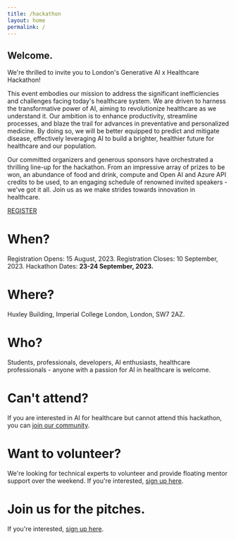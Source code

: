 ```yaml
---
title: /hackathon
layout: home
permalink: /
---
```


<!-- <div class="center">
  <a href="https://forms.gle/wqUz6QWJqdaPBLyC8" class="animated-button"> > Register < </a>
</div> -->
<p class="txt-type" data-wait="1000" data-words='["Welcome.", "Interested in disrupting healthcare?", "Join us for a 2 day hackathon.", "23-24 September 2023.", "Imperial College London.", "Registration now open..."]'></p>


## Welcome.
We're thrilled to invite you to London's Generative AI x Healthcare Hackathon!

This event embodies our mission to address the significant inefficiencies and challenges facing today's healthcare system. We are driven to harness the transformative power of AI, aiming to revolutionize healthcare as we understand it. Our ambition is to enhance productivity, streamline processes, and blaze the trail for advances in preventative and personalized medicine. By doing so, we will be better equipped to predict and mitigate disease, effectively leveraging AI to build a brighter, healthier future for healthcare and our population.

Our committed organizers and generous sponsors have orchestrated a thrilling line-up for the hackathon. From an impressive array of prizes to be won, an abundance of food and drink, compute and Open AI and Azure API credits to be used, to an engaging schedule of renowned invited speakers - we've got it all. Join us as we make strides towards innovation in healthcare.

<div class="center">
  <a href="https://forms.gle/JRGnFz8AU5hEjr1aA" class="terminal-button">REGISTER</a>
</div>

# When?
Registration Opens: 15 August, 2023.
Registration Closes: 10 September, 2023.
Hackathon Dates: <b> 23-24 September, 2023. </b>

# Where?
Huxley Building,
Imperial College London,
London, SW7 2AZ.

# Who?
Students, professionals, developers, AI enthusiasts, healthcare professionals - anyone with a passion for AI in healthcare is welcome. 

# Can't attend?
If you are interested in AI for healthcare but cannot attend this hackathon, you can <a href="https://forms.gle/e6ZNMaorh8JihP6L9">join our community</a>.

# Want to volunteer?
We're looking for technical experts to volunteer and provide floating mentor support over the weekend. If you're interested, <a href="https://forms.gle/fTBHJXJDoAAEmDRe6">sign up here</a>.

# Join us for the pitches.
If you're interested, <a href="https://forms.gle/g6YBcwtXSxowUKWBA">sign up here</a>.
